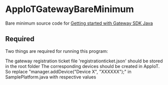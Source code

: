 # AppIoTGatewayBareMinimum

Bare minimum source code for [Getting started with Gateway SDK Java](http://docs.appiot.io/?p=4931)  

## Required

Two things are required for running this program:

The gateway registration ticket file 'registrationticket.json' should be stored in the root folder
The corresponding devices should be created in AppIoT. So replace "manager.addDevice("Device X", "XXXXXX");" in SamplePlatform.java with respective values
